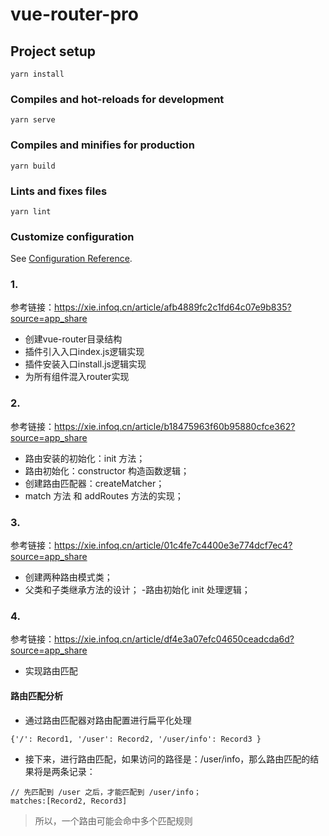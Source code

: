 # vue-router-pro

## Project setup
```
yarn install
```

### Compiles and hot-reloads for development
```
yarn serve
```

### Compiles and minifies for production
```
yarn build
```

### Lints and fixes files
```
yarn lint
```

### Customize configuration
See [Configuration Reference](https://cli.vuejs.org/config/).

### 1.
参考链接：https://xie.infoq.cn/article/afb4889fc2c1fd64c07e9b835?source=app_share
- 创建vue-router目录结构
- 插件引入入口index.js逻辑实现
- 插件安装入口install.js逻辑实现
- 为所有组件混入router实现

### 2. 
参考链接：https://xie.infoq.cn/article/b18475963f60b95880cfce362?source=app_share
- 路由安装的初始化：init 方法；
- 路由初始化：constructor 构造函数逻辑；
- 创建路由匹配器：createMatcher；
- match 方法 和 addRoutes 方法的实现；

### 3.
参考链接：https://xie.infoq.cn/article/01c4fe7c4400e3e774dcf7ec4?source=app_share
- 创建两种路由模式类；
- 父类和子类继承方法的设计；
-路由初始化 init 处理逻辑；

### 4.
参考链接：https://xie.infoq.cn/article/df4e3a07efc04650ceadcda6d?source=app_share
- 实现路由匹配
#### 路由匹配分析
- 通过路由匹配器对路由配置进行扁平化处理
```
{'/': Record1, '/user': Record2, '/user/info': Record3 }
```
- 接下来，进行路由匹配，如果访问的路径是：/user/info，那么路由匹配的结果将是两条记录：
```
// 先匹配到 /user 之后，才能匹配到 /user/info；
matches:[Record2, Record3]
```
> 所以，一个路由可能会命中多个匹配规则